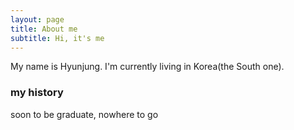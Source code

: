 ```yaml
---
layout: page
title: About me
subtitle: Hi, it's me
---
```


My name is Hyunjung. I'm currently living in Korea(the South one).


### my history

soon to be graduate, nowhere to go
